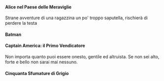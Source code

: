 #### Alice nel Paese delle Meraviglie
Strane avventure di una ragazzina un po' troppo saputella, rischierà di perdere la testa 

#### Batman

#### Captain America: il Primo Vendicatore
Non importa quanto puoi essere onesto, gentile ed altruista. Se non sei alto, forte e bello non sarai mai nessuno.

#### Cinquanta Sfumature di Grigio

